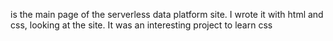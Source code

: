 is the main page of the serverless data platform site. I wrote it with html and css, looking at the site. It was an interesting project to learn css
